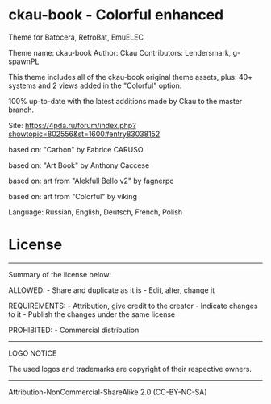 # ckau-book - Colorful enhanced
Theme for Batocera, RetroBat, EmuELEC

Theme name:     ckau-book
Author:         Ckau
Contributors:   Lendersmark, g-spawnPL


This theme includes all of the ckau-book original theme assets,
plus: 40+ systems and 2 views added in the "Colorful" option.

100% up-to-date with the latest additions made by Ckau to the master branch.


Site: https://4pda.ru/forum/index.php?showtopic=802556&st=1600#entry83038152


based on:	"Carbon" by Fabrice CARUSO

based on:	"Art Book" by Anthony Caccese

based on:	art from "Alekfull Bello v2" by fagnerpc

based on:	art from "Colorful" by viking

Language: Russian, English, Deutsch, French, Polish


License
=======

-------------------------------------------------------------------------

Summary of the license below:

ALLOWED:      - Share and duplicate as it is
              - Edit, alter, change it

REQUIREMENTS: - Attribution, give credit to the creator
              - Indicate changes to it
              - Publish the changes under the same license

PROHIBITED:   - Commercial distribution

-------------------------------------------------------------------------

LOGO NOTICE

The used logos and trademarks are copyright of their respective owners.

-------------------------------------------------------------------------

Attribution-NonCommercial-ShareAlike 2.0 (CC-BY-NC-SA) 
